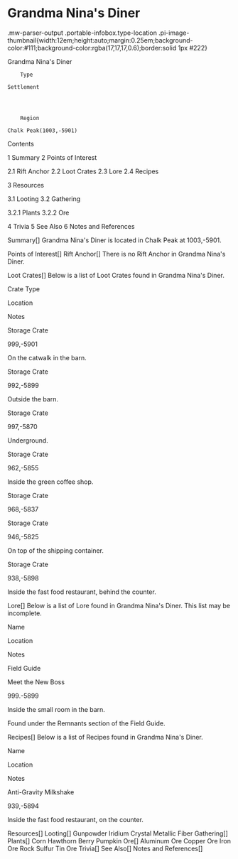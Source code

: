 # Grandma Nina's Diner

.mw-parser-output .portable-infobox.type-location .pi-image-thumbnail{width:12em;height:auto;margin:0.25em;background-color:#111;background-color:rgba(17,17,17,0.6);border:solid 1px #222}

Grandma Nina&#39;s Diner

	

	
		Type
	
	Settlement



	
		Region
	
	Chalk Peak(1003,-5901)




Contents

1 Summary
2 Points of Interest

2.1 Rift Anchor
2.2 Loot Crates
2.3 Lore
2.4 Recipes


3 Resources

3.1 Looting
3.2 Gathering

3.2.1 Plants
3.2.2 Ore




4 Trivia
5 See Also
6 Notes and References



Summary[]
Grandma Nina's Diner is located in Chalk Peak at 1003,-5901.

Points of Interest[]
Rift Anchor[]
There is no Rift Anchor in Grandma Nina's Diner.

Loot Crates[]
Below is a list of Loot Crates found in Grandma Nina's Diner.



Crate Type

Location

Notes


Storage Crate

999,-5901

On the catwalk in the barn.


Storage Crate

992,-5899

Outside the barn.


Storage Crate

997,-5870

Underground.


Storage Crate

962,-5855

Inside the green coffee shop.


Storage Crate

968,-5837




Storage Crate

946,-5825

On top of the shipping container.


Storage Crate

938,-5898

Inside the fast food restaurant, behind the counter.


Lore[]
Below is a list of Lore found in Grandma Nina's Diner. This list may be incomplete.



Name

Location

Notes

Field Guide


Meet the New Boss

999.-5899

Inside the small room in the barn.

Found under the Remnants section of the Field Guide.


Recipes[]
Below is a list of Recipes found in Grandma Nina's Diner.



Name

Location

Notes


Anti-Gravity Milkshake

939,-5894

Inside the fast food restaurant, on the counter.


Resources[]
Looting[]
Gunpowder
Iridium Crystal
Metallic Fiber
Gathering[]
Plants[]
Corn
Hawthorn Berry
Pumpkin
Ore[]
Aluminum Ore
Copper Ore
Iron Ore
Rock
Sulfur
Tin Ore
Trivia[]
See Also[]
Notes and References[]
